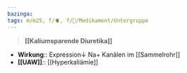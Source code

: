 ```yaml
---
bazinga: 
tags: m/m25, f/🫀, f/💊/Medikament/Untergruppe
---
```

> **[[Kaliumsparende Diuretika]]**
- **Wirkung**:: Expression↓ Na+ Kanälen im [[Sammelrohr]]
- **[[UAW]]**:: [[Hyperkaliämie]]